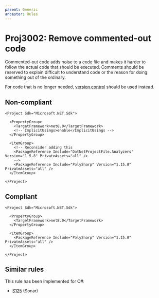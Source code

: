 ```yaml
---
parent: Generic
ancestor: Rules
---
```


# Proj3002: Remove commented-out code
Commented-out code adds noise to a code file and makes it harder to follow the
actual code that should be executed. Comments should be reserved to explain
difficult to understand code or the reason for doing something out of the
ordinary.

For code that is no longer needed, [version control](https://en.wikipedia.org/wiki/Version_control)
should be used instead.

## Non-compliant
```
<Project Sdk="Microsoft.NET.Sdk">

  <PropertyGroup>
    <TargetFramework>net8.0</TargetFramework>
    <!-- ImplicitUsings>enable</ImplicitUsings -->
  </PropertyGroup>

  <ItemGroup>
    <!-- Reconsider adding this
    <PackageReference Include="DotNetProjectFile.Analyzers" Version="1.5.8" PrivateAssets="all" />
    -->
    <PackageReference Include="PolySharp" Version="1.15.0" PrivateAssets="all" />
  </ItemGroup>

</Project>
```

## Compliant
```
<Project Sdk="Microsoft.NET.Sdk">

  <PropertyGroup>
    <TargetFramework>net8.0</TargetFramework>
  </PropertyGroup>

  <ItemGroup>
    <PackageReference Include="PolySharp" Version="1.15.0" PrivateAssets="all" />
  </ItemGroup>

</Project>
```

## Similar rules
This rule has been implemented for C#:
* [S125](https://rules.sonarsource.com/csharp/RSPEC-125) (Sonar)
